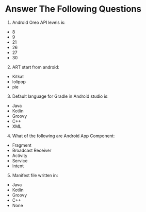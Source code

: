 # Answer The Following Questions

1. Android Oreo API levels is:
* 8
* 9
* 21
* 26
* 27
* 30


2. ART start from android:
* Kitkat
* lolipop
* pie


3. Default language for Gradle in Android studio is:
* Java
* Kotlin
* Groovy
* C++
* XML


4. What of the following are Android App Component:
* Fragment
* Broadcast Receiver
* Activity
* Service
* Intent


5. Manifest file written in:
* Java
* Kotlin
* Groovy
* C++
* None
